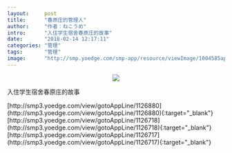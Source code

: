 ```yaml
---
layout:     post
title:      "春原庄的管理人"
author:     "作者：ねこうめ"
intro:      "入住学生宿舍春原庄的故事"
date:       "2018-02-14 12:17:11"
categories: "管理"
tags:       "管理"
image:      "http://smp.yoedge.com/smp-app/resource/viewImage/1004585appline.png"
---
```

<div style="text-align: center">
<p><img src="http://smp.yoedge.com/smp-app/resource/viewImage/1004585appline.png"/></p>
</div>
<p class="post-meta">
<span>入住学生宿舍春原庄的故事</span>
</p>
[http://smp3.yoedge.com/view/gotoAppLine/1126880](http://smp3.yoedge.com/view/gotoAppLine/1126880){:target="_blank"}
[http://smp3.yoedge.com/view/gotoAppLine/1126718](http://smp3.yoedge.com/view/gotoAppLine/1126718){:target="_blank"}
[http://smp3.yoedge.com/view/gotoAppLine/1126717](http://smp3.yoedge.com/view/gotoAppLine/1126717){:target="_blank"}


